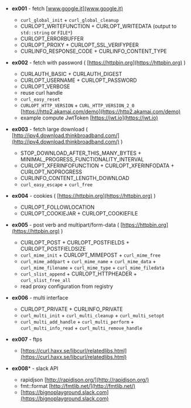 ﻿* **ex001** - fetch [www.google.it](www.google.it)
  * `curl_global_init` + `curl_global_cleanup`
  * CURLOPT_WRITEFUNCTION + CURLOPT_WRITEDATA (output to `std::string` or `FILE*`)
  * CURLOPT_ERRORBUFFER
  * CURLOPT_PROXY + CURLOPT_SSL_VERIFYPEER
  * CURLINFO_RESPONSE_CODE + CURLINFO_CONTENT_TYPE

* **ex002** - fetch with password ( [https://httpbin.org](https://httpbin.org) )
  * CURLAUTH_BASIC +  CURLAUTH_DIGEST
  * CURLOPT_USERNAME + CURLOPT_PASSWORD
  * CURLOPT_VERBOSE
  * reuse curl handle
  * `curl_easy_reset`
  * `CURLOPT_HTTP_VERSION` + `CURL_HTTP_VERSION_2_0` [https://http2.akamai.com/demo](https://http2.akamai.com/demo)
  * example compute JwtToken [https://jwt.io](https://jwt.io)

* **ex003** - fetch large download ( [http://ipv4.download.thinkbroadband.com/](http://ipv4.download.thinkbroadband.com/) )
  * STOP_DOWNLOAD_AFTER_THIS_MANY_BYTES + MINIMAL_PROGRESS_FUNCTIONALITY_INTERVAL
  * CURLOPT_XFERINFOFUNCTION + CURLOPT_XFERINFODATA + CURLOPT_NOPROGRESS
  * CURLINFO_CONTENT_LENGTH_DOWNLOAD
  * `curl_easy_escape` + `curl_free`

* **ex004** - cookies ( [https://httpbin.org](https://httpbin.org) )
  * CURLOPT_FOLLOWLOCATION
  * CURLOPT_COOKIEJAR + CURLOPT_COOKIEFILE

* **ex005** - post verb and multipart/form-data ( [https://httpbin.org](https://httpbin.org) )
  * CURLOPT_POST + CURLOPT_POSTFIELDS + CURLOPT_POSTFIELDSIZE
  * `curl_mime_init` + CURLOPT_MIMEPOST + `curl_mime_free`
  * `curl_mime_addpart` + `curl_mime_name` + `curl_mime_data` + `curl_mime_filename` + `curl_mime_type` + `curl_mime_filedata`
  * `curl_slist_append` + CURLOPT_HTTPHEADER + `curl_slist_free_all`
  * read proxy configuration from registry

* **ex006** - multi interface
  * CURLOPT_PRIVATE + CURLINFO_PRIVATE
  * `curl_multi_init` + `curl_multi_cleanup` + `curl_multi_setopt`
  * `curl_multi_add_handle` + `curl_multi_perform` + `curl_multi_info_read` + `curl_multi_remove_handle`

* **ex007** - ftps
  * [https://curl.haxx.se/libcurl/relatedlibs.html](https://curl.haxx.se/libcurl/relatedlibs.html)

* **ex008*** - slack API
  * rapidjson [http://rapidjson.org/](http://rapidjson.org/)
  * fmt::format [http://fmtlib.net/](http://fmtlib.net/)
  *  [https://bignoplayground.slack.com](https://bignoplayground.slack.com)